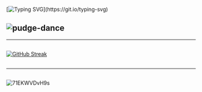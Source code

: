 
[![Typing SVG](https://readme-typing-svg.herokuapp.com?color=%2336BCF7&lines=Привеееееееееееееееееееетики!)](https://git.io/typing-svg)

![pudge-dance](https://github.com/user-attachments/assets/172594b9-0a6d-4177-97b9-6e1e11300a66)
---
---
##
[![GitHub Streak](http://github-readme-streak-stats.herokuapp.com?user=Sanya37&theme=dark&background=000000)](https://git.io/streak-stats)

##
--- 
##
![71EKWVDvH9s](https://github.com/user-attachments/assets/408169a6-89bc-4a94-92eb-13c691275fa3)
